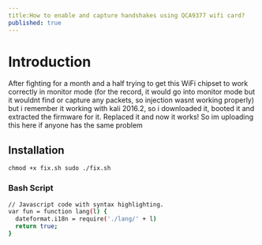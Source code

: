 ```yaml
---
title:How to enable and capture handshakes using QCA9377 wifi card?
published: true
---
```

# [](#header-1)Introduction

After fighting for a month and a half trying to get this WiFi chipset to work correctly in monitor mode (for the record, it would go into monitor mode but it wouldnt find or capture any packets, so injection wasnt working properly) but i remember it working with kali 2016.2, so i downloaded it, booted it and extracted the firmware for it. Replaced it and now it works! So im uploading this here if anyone has the same problem

## [](#header-2)Installation

`chmod +x fix.sh
 sudo ./fix.sh `

### [](#header-3)Bash Script

```bash
// Javascript code with syntax highlighting.
var fun = function lang(l) {
  dateformat.i18n = require('./lang/' + l)
  return true;
}
```


